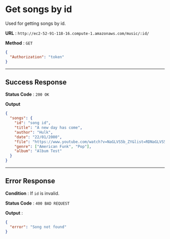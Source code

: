 # Get songs by id

Used for getting songs by id.

**URL** : `http://ec2-52-91-118-16.compute-1.amazonaws.com/music/:id/`

**Method** : `GET`

```json
{
  "Authorization": "token"
}
```

---

## Success Response

**Status Code** : `200 OK`

**Output**

```json
{
  "songs": {
    "id": "song id",
    "title": "A new day has come",
    "author": "Hulk",
    "date": "22/01/2000",
    "file": "https://www.youtube.com/watch?v=NaGLVS5b_ZY&list=RDNaGLVS5b_ZY&start_radio=1&ab_channel=CelineDionVEVO",
    "genre": ["American Funk", "Pop"],
    "album": "Album Test"
  }
}
```

---

## Error Response

**Condition** : If `id` is invalid.

**Status Code** : `400 BAD REQUEST`

**Output** :

```json
{
  "error": "Song not found"
}
```
